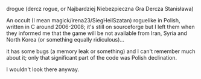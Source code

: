 drogue (dercz rogue, or Najbardziej Niebezpieczna Gra Dercza Stanisława)

An occult (I mean magick/irena23/SiegHeilSzatan) roguelike in Polish, written in C around 2006-2008;
it's still on sourceforge but I left them when they informed me that the game will be not available from Iran, Syria and North Korea (or something equally ridiculous)...

it has some bugs (a memory leak or something) and I can't remember much about it;
only that significant part of the code was Polish declination.

I wouldn't look there anyway.
